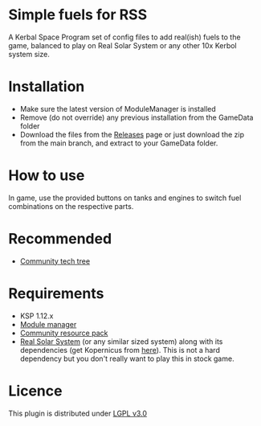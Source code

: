 # Simple fuels for RSS

A Kerbal Space Program set of config files to add real(ish) fuels to the game, balanced to play on Real Solar System or any other 10x Kerbol system size.

# Installation

- Make sure the latest version of ModuleManager is installed
- Remove (do not override) any previous installation from the GameData folder
- Download the files from the [Releases](https://github.com/mateusviccari/SimpleFuelsForRss/releases) page or just download the zip from the main branch, and extract to your GameData folder.

# How to use

In game, use the provided buttons on tanks and engines to switch fuel combinations on the respective parts.

# Recommended

- [Community tech tree](https://github.com/post-kerbin-mining-corporation/CommunityTechTree/releases)

# Requirements

- KSP 1.12.x
- [Module manager](https://forum.kerbalspaceprogram.com/index.php?/topic/50533-18x-112x-module-manager-421-august-1st-2021-locked-inside-edition/)
- [Community resource pack](https://github.com/BobPalmer/CommunityResourcePack)
- [Real Solar System](https://github.com/KSP-RO/RealSolarSystem/releases) (or any similar sized system) along with its dependencies (get Kopernicus from [here](https://github.com/kopernicus/kopernicus/releases)). This is not a hard dependency but you don't really want to play this in stock game.

# Licence
This plugin is distributed under [LGPL v3.0](http://www.gnu.org/licenses/lgpl-3.0.en.html)